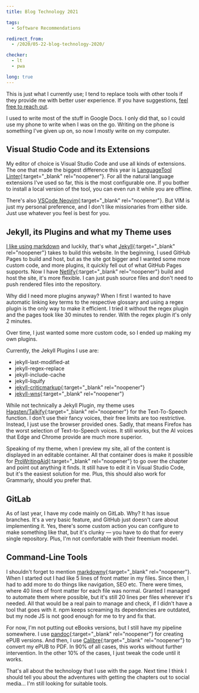 ```yaml
---
title: Blog Technology 2021

tags:
  - Software Recommendations

redirect_from:
  - /2020/05-22-blog-technology-2020/

checker:
  - lt
  - pwa

long: true
---
```

This is just what I currently use; I tend to replace tools with other tools if they provide me with better user experience.
If you have suggestions, [feel free to reach out](/contact/).

I used to write most of the stuff in Google Docs.
I only did that, so I could use my phone to write when I was on the go.
Writing on the phone is something I've given up on, so now I mostly write on my computer.
<!--more-->

## Visual Studio Code and its Extensions

My editor of choice is Visual Studio Code and use all kinds of extensions.
The one that made the biggest difference this year is [LanguageTool Linter](https://marketplace.visualstudio.com/items?itemName=davidlday.languagetool-linter){:target="_blank" rel="noopener"}.
For all the natural language extensions I've used so far, this is the most configurable one.
If you bother to install a local version of the tool, you can even run it while you are offline.

There's also [VSCode Neovim](https://github.com/asvetliakov/vscode-neovim){:target="_blank" rel="noopener"}.
But VIM is just my personal preference, and I don't like missionaries from either side.
Just use whatever you feel is best for you.

## Jekyll, its Plugins and what my Theme uses

[I like using markdown](https://0xreki.de/2019/12-22-what-i-hate-about-wysiwyg/) and luckily, that's what [Jekyll](https://jekyllrb.com/){:target="_blank" rel="noopener"} takes to build this website.
In the beginning, I used GitHub Pages to build and host, but as the site got bigger and I wanted some more custom code, and more plugins, it quickly fell out of what GitHub Pages supports.
Now I have [Netlify](https://www.netlify.com/){:target="_blank" rel="noopener"} build and host the site, it's more flexible.
I can just push source files and don't need to push rendered files into the repository.

Why did I need more plugins anyway?
When I first I wanted to have automatic linking key terms to the respective glossary and using a regex plugin is the only way to make it efficient.
I tried it without the regex plugin and the pages took like 30 minutes to render.
With the regex plugin it's only 2 minutes.

Over time, I just wanted some more custom code, so I ended up making my own plugins.

Currently, the Jekyll Plugins I use are:

- jekyll-last-modified-at
- jekyll-regex-replace
- jekyll-include-cache
- jekyll-liquify
- [jekyll-criticmarkup](https://gitlab.com/0xReki/jekyll-criticmarkup){:target="_blank" rel="noopener"}
- [jekyll-wns](https://gitlab.com/0xReki/jekyll-wns){:target="_blank" rel="noopener"}

While not technically a Jekyll Plugin, my theme uses [Hagsten/Talkify](https://github.com/Hagsten/Talkify){:target="_blank" rel="noopener"} for the Text-To-Speech function.
I don't use their fancy voices, their free limits are too restrictive.
Instead, I just use the browser provided ones.
Sadly, that means Firefox has the worst selection of Text-to-Speech voices.
It still works, but the AI voices that Edge and Chrome provide are much more superior.

Speaking of my theme, when I preview my site, all of the content is displayed in an editable container.
All that container does is make it possible for [ProWritingAid](https://prowritingaid.com/?afid=9599){:target="_blank" rel="noopener"} to go over the chapter and point out anything it finds.
It still have to edit it in Visual Studio Code, but it's the easiest solution for me.
Plus, this should also work for Grammarly, should you prefer that.

## GitLab

As of last year, I have my code mainly on GitLab.
Why? It has issue branches.
It's a very basic feature, and GitHub just doesn't care about implementing it.
Yes, there's some custom action you can configure to make something like that, but it's clunky — you have to do that for every single repository.
Plus, I'm not comfortable with their freemium model.

## Command-Line Tools

I shouldn't forget to mention [markdowny](https://www.npmjs.com/package/markdowny){:target="_blank" rel="noopener"}.
When I started out I had like 5 lines of front matter in my files.
Since then, I had to add more to do things like navigation, SEO etc.
There were times, where 40 lines of front matter for each file was normal.
Granted I managed to automate them where possible, but it's still 20 lines per files wherever it's needed.
All that would be a real pain to manage and check, if I didn't have a tool that goes with it.
npm keeps screaming its dependencies are outdated, but my node JS is not good enough for me to try and fix that.

For now, I'm not putting out eBooks versions, but I still have my pipeline somewhere.
I use [pandoc](https://pandoc.org/){:target="_blank" rel="noopener"} for creating ePUB versions.
And then, I use [Calibre](https://calibre-ebook.com/){:target="_blank" rel="noopener"} to convert my ePUB to PDF.
In 90% of all cases, this works without further intervention.
In the other 10% of the cases, I just tweak the code until it works.

That's all about the technology that I use with the page.
Next time I think I should tell you about the adventures with getting the chapters out to social media…
I'm still looking for suitable tools.
